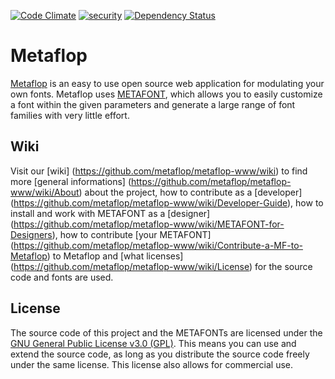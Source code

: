 [![Code Climate](https://codeclimate.com/github/metaflop/metaflop-www/badges/gpa.svg)](https://codeclimate.com/github/metaflop/metaflop-www)
[![security](https://hakiri.io/github/metaflop/metaflop-www/dev.svg)](https://hakiri.io/github/metaflop/metaflop-www/dev)
[![Dependency Status](https://gemnasium.com/metaflop/metaflop-www.svg)](https://gemnasium.com/metaflop/metaflop-www)

# Metaflop

[Metaflop](http://www.metaflop.com) is an easy to use open source web application for modulating your own fonts. Metaflop uses [METAFONT](https://en.wikipedia.org/wiki/Metafont), which allows you to easily customize a font within the given parameters and generate a large range of font families with very little effort.

## Wiki

Visit our [wiki] (https://github.com/metaflop/metaflop-www/wiki) to find more [general informations] (https://github.com/metaflop/metaflop-www/wiki/About) about the project, how to contribute as a [developer] (https://github.com/metaflop/metaflop-www/wiki/Developer-Guide), how to install and work with METAFONT as a [designer] (https://github.com/metaflop/metaflop-www/wiki/METAFONT-for-Designers), how to contribute [your METAFONT] (https://github.com/metaflop/metaflop-www/wiki/Contribute-a-MF-to-Metaflop) to Metaflop and [what licenses] (https://github.com/metaflop/metaflop-www/wiki/License) for the source code and fonts are used.

## License

The source code of this project and the METAFONTs are licensed under the [GNU General Public License v3.0 (GPL)](http://www.gnu.org/copyleft/gpl.html). This means you can use and extend the source code, as long as you distribute the source code freely under the same license. This license also allows for commercial use.

